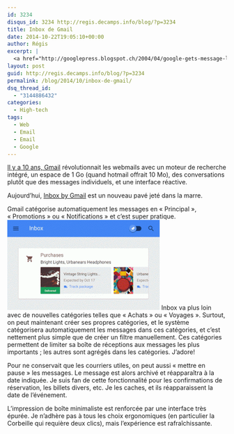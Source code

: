 ```yaml
---
id: 3234
disqus_id: 3234 http://regis.decamps.info/blog/?p=3234
title: Inbox de Gmail
date: 2014-10-22T19:05:10+00:00
author: Régis
excerpt: |
  <a href="http://googlepress.blogspot.ch/2004/04/google-gets-message-launches-gmail.html" title="Announce the Gmail, le 1er Avril 2004.">Il y a 10 ans, Gmail</a> révolutionnait les webmails. Aujourd'hui, <a href="http://googleblog.blogspot.com/2014/10/an-inbox-that-works-for-you.html">Inbox by Gmail</a> est un nouveau pavé jeté dans la marre.
layout: post
guid: http://regis.decamps.info/blog/?p=3234
permalink: /blog/2014/10/inbox-de-gmail/
dsq_thread_id:
  - "3144886432"
categories:
  - High-tech
tags:
  - Web
  - Email
  - Email
  - Google
---
```

[Il y a 10 ans, Gmail](http://googlepress.blogspot.ch/2004/04/google-gets-message-launches-gmail.html "Announce the Gmail, le 1er Avril 2004.") révolutionnait les webmails avec un moteur de recherche intégré, un espace de 1 Go (quand hotmail offrait 10 Mo), des conversations plutôt que des messages individuels, et une interface réactive.

Aujourd’hui, [Inbox by Gmail](http://googleblog.blogspot.com/2014/10/an-inbox-that-works-for-you.html) est un nouveau pavé jeté dans la marre.
  
<!--more-->

Gmail catégorise automatiquement les messages en « Principal », « Promotions » ou « Notifications » et c’est super pratique. [<img src="/blog/wp-content/uploads/2014/10/inbox_categories-350x207.gif" alt="Inbox categories" width="350" height="207" class="alignright size-medium wp-image-3239" />](/blog/wp-content/uploads/2014/10/inbox_categories.gif) Inbox va plus loin avec de nouvelles catégories telles que « Achats » ou « Voyages ». Surtout, on peut maintenant créer ses propres catégories, et le système catégorisera automatiquement les messages dans ces catégories, et c’est nettement plus simple que de créer un filtre manuellement. Ces catégories permettent de limiter sa boîte de réceptions aux messages les plus importants ; les autres sont agrégés dans les catégories. J’adore!

Pour ne conservait que les courriers utiles, on peut aussi « mettre en pause » les messages. Le message est alors archivé et réapparaîtra à la date indiquée. Je suis fan de cette fonctionnalité pour les confirmations de réservation, les billets divers, etc. Je les caches, et ils réapparaissent la date de l’événement.

L’impression de boîte minimaliste est renforcée par une interface très épurée. Je n’adhère pas à tous les choix ergonomiques (en particulier la Corbeille qui requière deux clics), mais l’expérience est rafraîchissante.
